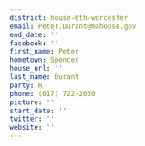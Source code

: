 ```yaml
---
district: house-6th-worcester
email: Peter.Durant@mahouse.gov
end_date: ''
facebook: ''
first_name: Peter
hometown: Spencer
house_url: ''
last_name: Durant
party: R
phone: (617) 722-2060
picture: ''
start_date: ''
twitter: ''
website: ''
---
```

